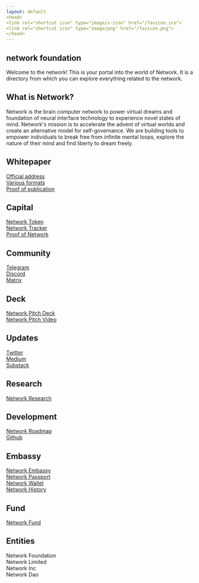 ```yaml
---
layout: default
<head>
<link rel="shortcut icon" type="image/x-icon" href="/favicon.ico">
<link rel="shortcut icon" type="image/png" href="/favicon.png">
</head>
---
```

## network foundation

Welcome to the network! This is your portal into the world of Network. It is a directory from which you can explore everything related to the network.

## What is Network?

Network is the brain computer network to power virtual dreams and foundation of neural interface technology to experience novel states of mind. Network's mission is to accelerate the advent of virtual worlds and create an alternative model for self-governance. We are building tools to empower individuals to break free from infinite mental loops, explore the nature of their mind and find liberty to dream freely.


## Whitepaper
<a href="https://network.foundation/network.pdf" target="_blank">Official address</a>
<br>
<a href="https://network.com.de/d/21" target="_blank">Various formats</a>
<br>
<a href="https://app.ardrive.io/#/file/23d9e668-d48d-4a38-bce8-30b064001668/view" target="_blank">Proof of publication</a>

## Capital
<a href="https://etherscan.io/token/0x7b5726f8261705f6b9e60094ef4427f8e2f29a44?a=0xA11AF6913D21CaB375086e1eb93A60C7f739B15A" target="_blank">Network Token</a>
<br>
<a href="https://docs.google.com/spreadsheets/d/1m9o-NVi9G2ksfayXTmo8XrTnp5_gyz4v4nxIQ5MIs8Y" target="_blank">Network Tracker</a>
<br>
<a href="https://app.skiff.com/docs/695b2531-2143-455c-871a-c7e53ec36995#sl6KBBJ0MLiWsZyIfxY0fvfsR+vKSlHPQ+vuhPkin0E=" target="_blank">Proof of Network</a>

## Community
<a href="https://t.me/+TU1rMRNZ1MIYLxBF" target="_blank">Telegram</a>
<br>
<a href="https://discord.gg/sCtK6YK" target="_blank">Discord</a>
<br>
<a href="https://matrix.to/#/!XNSlHnqIwCumTmcAhm:matrix.org" target="_blank">Matrix</a>
<br>


## Deck
<a href="https://docs.google.com/presentation/d/1zXtGiUGWyVw7KBjbBFHSF_zZsAtC8BuCwJPwdLarzZo/edit" target="_blank">Network Pitch Deck</a>
<br>
<a href="https://youtu.be/YKKXm36hsSk" target="_blank">Network Pitch Video</a>

## Updates
<a href="https://twitter.com/networkfdn" target="_blank">Twitter</a>
<br>
<a href="https://network.medium.com" target="_blank">Medium</a>
<br>
<a href="https://network.substack.com" target="_blank">Substack</a>

## Research
<a href="https://network.com.de" target="_blank">Network Research</a>

## Development
<a href="https://github.com/networkf/roadmap/projects/1" target="_blank">Network Roadmap</a>
<br>
<a href="https://github.com/network-foundation" target="_blank">Github</a>

## Embassy
<a href="https://embassy.network.foundation" target="_blank">Network Embassy</a>
<br>
<a href="https://passport.network.foundation" target="_blank">Network Passport</a>
<br>
<a href="https://wallet.network.foundation" target="_blank">Network Wallet</a>
<br>
<a href="https://history.network.foundation" target="_blank">Network History</a>

## Fund
<a href="https://network.fund" target="_blank">Network Fund</a>

## Entities
Network Foundation
<br>
Network Limited
<br>
Network Inc
<br>
Network Dao
<br>

